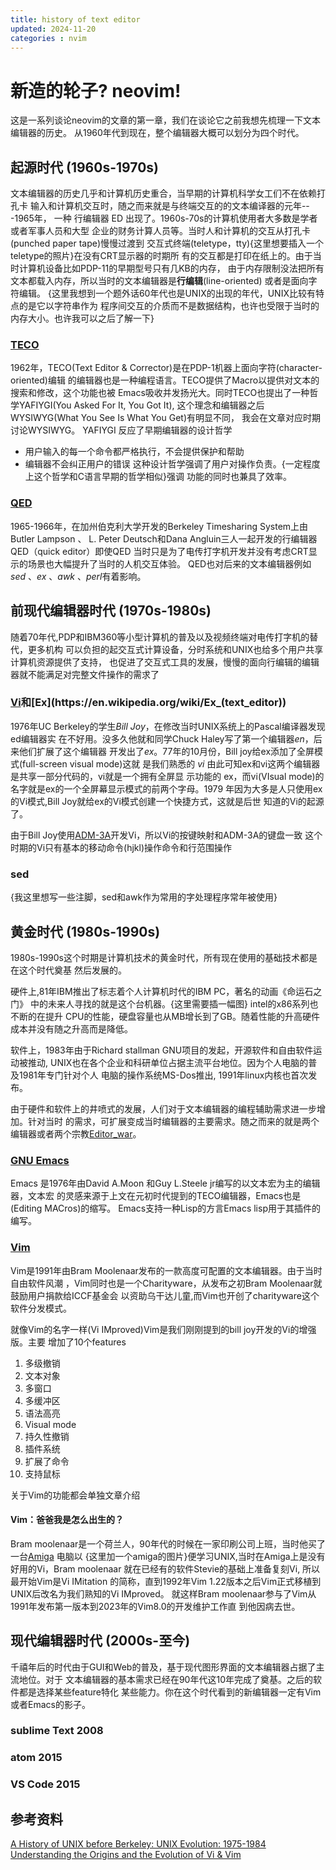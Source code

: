 ```yaml
---
title: history of text editor
updated: 2024-11-20
categories : nvim
---
```


# 新造的轮子? neovim!
这是一系列谈论neovim的文章的第一章，我们在谈论它之前我想先梳理一下文本编辑器的历史。
从1960年代到现在，整个编辑器大概可以划分为四个时代。

## 起源时代 (1960s-1970s)
文本编辑器的历史几乎和计算机历史重合，当早期的计算机科学女工们不在依赖打孔卡
输入和计算机交互时，随之而来就是与终端交互的的文本编译器的元年---1965年，
一种 行编辑器 ED 出现了。1960s-70s的计算机使用者大多数是学者或者军事人员和大型
企业的财务计算人员等。当时人和计算机的交互从打孔卡(punched paper tape)慢慢过渡到
交互式终端(teletype，tty){这里想要插入一个teletype的照片}在没有CRT显示器的时期所
有的交互都是打印在纸上的。由于当时计算机设备比如PDP-11的早期型号只有几KB的内存，
由于内存限制没法把所有文本都载入内存，所以当时的文本编辑器是**行编辑**(line-oriented)
或者是面向字符编辑。
{这里我想到一个题外话60年代也是UNIX的出现的年代，UNIX比较有特点的是它以字符串作为
程序间交互的介质而不是数据结构，也许也受限于当时的内存大小。也许我可以之后了解一下}

### [TECO](https://en.wikipedia.org/wiki/TECO_(text_editor))
1962年，TECO(Text Editor & Corrector)是在PDP-1机器上面向字符(character-oriented)编辑
的编辑器也是一种编程语言。TECO提供了Macro以提供对文本的搜索和修改，这个功能也被
Emacs吸收并发扬光大。同时TECO也提出了一种哲学YAFIYGI(You Asked For It, You Got It),
这个理念和编辑器之后WYSIWYG(What You See Is What You Get)有明显不同，
我会在文章对应时期讨论WYSIWYG。
YAFIYGI 反应了早期编辑器的设计哲学
* 用户输入的每一个命令都严格执行，不会提供保护和帮助
* 编辑器不会纠正用户的错误
这种设计哲学强调了用户对操作负责。{一定程度上这个哲学和C语言早期的哲学相似}强调
功能的同时也兼具了效率。

### [QED](https://en.wikipedia.org/wiki/QED_(text_editor))
1965-1966年，在加州伯克利大学开发的Berkeley Timesharing System上由Butler Lampson 、
L. Peter Deutsch和Dana Angluin三人一起开发的行编辑器QED（quick editor）即使QED
当时只是为了电传打字机开发并没有考虑CRT显示的场景也大幅提升了当时的人机交互体验。
QED也对后来的文本编辑器例如 *sed* 、*ex* 、*awk* 、*perl*有着影响。

## 前现代编辑器时代 (1970s-1980s)
随着70年代,PDP和IBM360等小型计算机的普及以及视频终端对电传打字机的替代，更多机构
可以负担的起交互式计算设备，分时系统和UNIX也给多个用户共享计算机资源提供了支持，
也促进了交互式工具的发展，慢慢的面向行编辑的编辑器就不能满足对完整文件操作的需求了

### [Vi](https://en.wikipedia.org/wiki/Vi_(text_editor))和[Ex](https://en.wikipedia.org/wiki/Ex_(text_editor))
1976年UC Berkeley的学生*Bill Joy*，在修改当时UNIX系统上的Pascal编译器发现ed编辑器实
在不好用。没多久他就和同学Chuck Haley写了第一个编辑器*en*，后来他们扩展了这个编辑器
开发出了*ex*。77年的10月份，Bill joy给ex添加了全屏模式(full-screen visual mode)这就
是我们熟悉的 *vi* 由此可知ex和vi这两个编辑器是共享一部分代码的，vi就是一个拥有全屏显
示功能的 ex，而vi(VIsual mode)的名字就是ex的一个全屏幕显示模式的前两个字母。1979
年因为大多是人只使用ex的Vi模式,Bill Joy就给ex的Vi模式创建一个快捷方式，这就是后世
知道的Vi的起源了。

由于Bill Joy使用[ADM-3A](https://en.wikipedia.org/wiki/ADM-3A)开发Vi，所以Vi的按键映射和ADM-3A的键盘一致
这个时期的Vi只有基本的移动命令(hjkl)操作命令和行范围操作

### sed
{我这里想写一些注脚，sed和awk作为常用的字处理程序常年被使用}

## 黄金时代 (1980s-1990s)
1980s-1990s这个时期是计算机技术的黄金时代，所有现在使用的基础技术都是在这个时代奠基
然后发展的。

硬件上,81年IBM推出了标志着个人计算机时代的IBM PC，著名的动画《命运石之门》
中的未来人寻找的就是这个台机器。{这里需要插一幅图} intel的x86系列也不断的在提升
CPU的性能，硬盘容量也从MB增长到了GB。随着性能的升高硬件成本并没有随之升高而是降低。

软件上，1983年由于Richard stallman GNU项目的发起，开源软件和自由软件运动被推动,
UNIX也在各个企业和科研单位占据主流平台地位。因为个人电脑的普及1981年专门针对个人
电脑的操作系统MS-Dos推出, 1991年linux内核也首次发布。

由于硬件和软件上的井喷式的发展，人们对于文本编辑器的编程辅助需求进一步增加。针对当时
的需求，可扩展变成当时编辑器的主要需求。随之而来的就是两个编辑器或者两个宗教[Editor_war](https://en.wikipedia.org/wiki/Editor_war)。

### [GNU Emacs](https://en.wikipedia.org/wiki/GNU_Emacs)
Emacs 是1976年由David A.Moon 和Guy L.Steele jr编写的以文本宏为主的编辑器，文本宏
的灵感来源于上文在元初时代提到的TECO编辑器，Emacs也是(Editing MACros)的缩写。
Emacs支持一种Lisp的方言Emacs lisp用于其插件的编写。

### [Vim](https://en.wikipedia.org/wiki/Vim_(text_editor))
Vim是1991年由Bram Moolenaar发布的一款高度可配置的文本编辑器。由于当时自由软件风潮
，Vim同时也是一个Charityware，从发布之初Bram Moolenaar就鼓励用户捐款给ICCF基金会
以资助乌干达儿童,而Vim也开创了charityware这个软件分发模式。

就像Vim的名字一样(Vi IMproved)Vim是我们刚刚提到的bill joy开发的Vi的增强版。主要
增加了10个features
1. 多级撤销
2. 文本对象
3. 多窗口
4. 多缓冲区
5. 语法高亮
6. Visual mode
7. 持久性撤销
8. 插件系统
9. 扩展了命令
10. 支持鼠标

关于Vim的功能都会单独文章介绍

#### Vim：爸爸我是怎么出生的？
Bram moolenaar是一个荷兰人，90年代的时候在一家印刷公司上班，当时他买了一台[Amiga](https://en.wikipedia.org/wiki/Amiga) 
电脑以 {这里加一个amiga的图片}便学习UNIX,当时在Amiga上是没有好用的Vi，Bram
moolenaar 就在已经有的软件Stevie的基础上准备复刻Vi, 所以最开始Vim是Vi IMitation
的简称，直到1992年Vim 1.22版本之后Vim正式移植到UNIX后改名为我们熟知的Vi IMproved。
就这样Bram moolenaar参与了Vim从1991年发布第一版本到2023年的Vim8.0的开发维护工作直
到他因病去世。

## 现代编辑器时代 (2000s-至今)
千禧年后的时代由于GUI和Web的普及，基于现代图形界面的文本编辑器占据了主流地位。对于
文本编辑器的基本需求已经在90年代这10年完成了奠基。之后的软件都是选择某些feature特化
某些能力。你在这个时代看到的新编辑器一定有Vim或者Emacs的影子。

### sublime Text 2008
### atom 2015
### VS Code 2015



## 参考资料
[A History of UNIX before Berkeley: UNIX Evolution: 1975-1984](doc.cat-v.org/unix/unix-before-berkeley)
[Understanding the Origins and the Evolution of Vi & Vim](https://pikuma.com/blog/origins-of-vim-text-editor)

